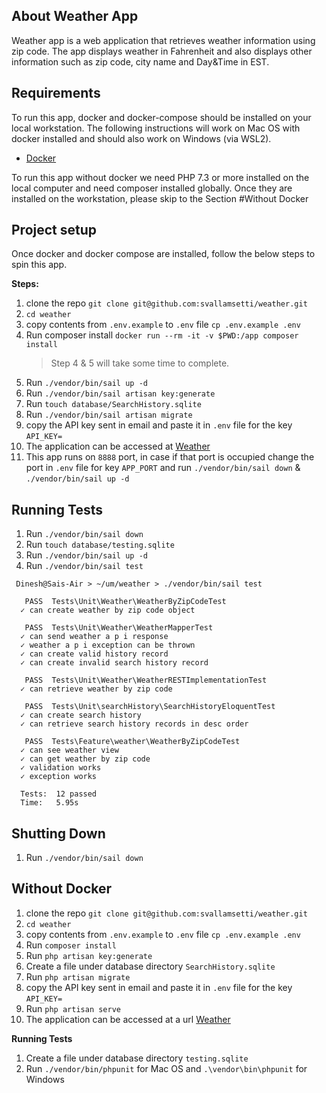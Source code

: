 

## About Weather App

Weather app is a web application that retrieves weather information using zip code. The app displays weather in Fahrenheit and also displays other information such as zip code, city name and Day&Time in EST.

## Requirements
To run this app, docker and docker-compose should be installed on your local workstation. The following instructions will work on Mac OS with docker installed and should also work on Windows (via WSL2).
* [Docker](https://docs.docker.com/get-docker/)
  
To run this app without docker we need PHP 7.3 or more installed on the local computer and need composer installed globally.
Once they are installed on the workstation, please skip to the Section #Without Docker

## Project setup
Once docker and docker compose are installed, follow the below steps to spin this app.

**Steps:**

1. clone the repo `git clone git@github.com:svallamsetti/weather.git`
2. `cd weather`
3. copy contents from `.env.example` to `.env` file `cp .env.example .env`
4. Run composer install `docker run --rm -it -v $PWD:/app composer install`
    > Step 4 & 5 will take some time to complete.
5. Run `./vendor/bin/sail up -d`
6. Run `./vendor/bin/sail artisan key:generate`
7. Run `touch database/SearchHistory.sqlite`
8. Run `./vendor/bin/sail artisan migrate`   
9. copy the API key sent in email and paste it in `.env` file for the key `API_KEY=`
10. The application can be accessed at [Weather](http://127.0.0.1:8888/weather)
11. This app runs on `8888` port, in case if that port is occupied change the port in `.env` file for key `APP_PORT` and run `./vendor/bin/sail down` & `./vendor/bin/sail up -d`

## Running Tests

1. Run `./vendor/bin/sail down`
2. Run `touch database/testing.sqlite`
3. Run `./vendor/bin/sail up -d`
4. Run `./vendor/bin/sail test`
```
 Dinesh@Sais-Air > ~/um/weather > ./vendor/bin/sail test

   PASS  Tests\Unit\Weather\WeatherByZipCodeTest
  ✓ can create weather by zip code object

   PASS  Tests\Unit\Weather\WeatherMapperTest
  ✓ can send weather a p i response
  ✓ weather a p i exception can be thrown
  ✓ can create valid history record
  ✓ can create invalid search history record

   PASS  Tests\Unit\Weather\WeatherRESTImplementationTest
  ✓ can retrieve weather by zip code

   PASS  Tests\Unit\searchHistory\SearchHistoryEloquentTest
  ✓ can create search history
  ✓ can retrieve search history records in desc order

   PASS  Tests\Feature\weather\WeatherByZipCodeTest
  ✓ can see weather view
  ✓ can get weather by zip code
  ✓ validation works
  ✓ exception works

  Tests:  12 passed
  Time:   5.95s

```

## Shutting Down

1. Run `./vendor/bin/sail down`

## Without Docker

1. clone the repo `git clone git@github.com:svallamsetti/weather.git`
2. `cd weather`
3. copy contents from `.env.example` to `.env` file `cp .env.example .env`
4. Run `composer install`
5. Run `php artisan key:generate`
6. Create a file under database directory `SearchHistory.sqlite`
7. Run `php artisan migrate`
8. copy the API key sent in email and paste it in `.env` file for the key `API_KEY=`
9. Run `php artisan serve`   
10. The application can be accessed at a url [Weather](http://127.0.0.1:8000/weather)

**Running Tests**
1. Create a file under database directory `testing.sqlite`
2. Run `./vendor/bin/phpunit` for Mac OS and `.\vendor\bin\phpunit` for Windows

